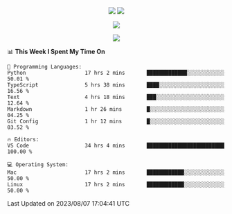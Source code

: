 <div align="center"> 
  <img src="http://img.shields.io/badge/Profile%20Views-297-blue" />
  <img src="http://img.shields.io/badge/Code%20Time-75%20hrs%2049%20mins-blue" />
</div>

<p/>

<div align="center">
    <img align="center" src="https://github-contribution-stats.vercel.app/api/?username=swimingkim" />
</div>

<p/>

<div align="center">
    <img align="center" src="http://github-profile-summary-cards.vercel.app/api/cards/profile-details?username=swimingkim&theme=nord_bright" />
</div>

<p/>

<!--START_SECTION:waka-->
📊 **This Week I Spent My Time On** 

```text
💬 Programming Languages: 
Python                   17 hrs 2 mins       █████████████░░░░░░░░░░░░   50.01 % 
TypeScript               5 hrs 38 mins       ████░░░░░░░░░░░░░░░░░░░░░   16.56 % 
Text                     4 hrs 18 mins       ███░░░░░░░░░░░░░░░░░░░░░░   12.64 % 
Markdown                 1 hr 26 mins        █░░░░░░░░░░░░░░░░░░░░░░░░   04.25 % 
Git Config               1 hr 12 mins        █░░░░░░░░░░░░░░░░░░░░░░░░   03.52 % 

🔥 Editors: 
VS Code                  34 hrs 4 mins       █████████████████████████   100.00 % 

💻 Operating System: 
Mac                      17 hrs 2 mins       ████████████░░░░░░░░░░░░░   50.00 % 
Linux                    17 hrs 2 mins       ████████████░░░░░░░░░░░░░   50.00 % 
```


 Last Updated on 2023/08/07 17:04:41 UTC
<!--END_SECTION:waka-->


<!--
**SwimingKim/SwimingKim** is a ✨ _special_ ✨ repository because its `README.md` (this file) appears on your GitHub profile.

Here are some ideas to get you started:

- 🔭 I’m currently working on ...
- 🌱 I’m currently learning ...
- 👯 I’m looking to collaborate on ...
- 🤔 I’m looking for help with ...
- 💬 Ask me about ...
- 📫 How to reach me: ...
- 😄 Pronouns: ...
- ⚡ Fun fact: ...
-->
